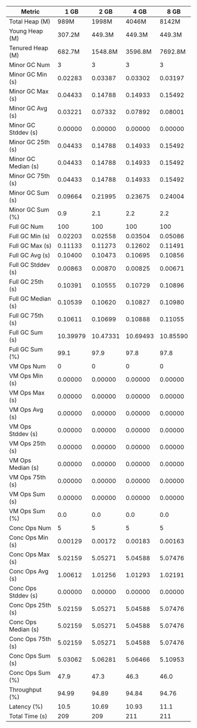 | Metric | 1 GB | 2 GB | 4 GB | 8 GB |
|------|----|----|----|----|
| Total Heap (M) | 989M | 1998M | 4046M | 8142M |
| Young Heap (M) | 307.2M | 449.3M | 449.3M | 449.3M |
| Tenured Heap (M) | 682.7M | 1548.8M | 3596.8M | 7692.8M |
| Minor GC Num | 3 | 3 | 3 | 3 |
| Minor GC Min (s) | 0.02283 | 0.03387 | 0.03302 | 0.03197 |
| Minor GC Max (s) | 0.04433 | 0.14788 | 0.14933 | 0.15492 |
| Minor GC Avg (s) | 0.03221 | 0.07332 | 0.07892 | 0.08001 |
| Minor GC Stddev (s) | 0.00000 | 0.00000 | 0.00000 | 0.00000 |
| Minor GC 25th (s) | 0.04433 | 0.14788 | 0.14933 | 0.15492 |
| Minor GC Median (s) | 0.04433 | 0.14788 | 0.14933 | 0.15492 |
| Minor GC 75th (s) | 0.04433 | 0.14788 | 0.14933 | 0.15492 |
| Minor GC Sum (s) | 0.09664 | 0.21995 | 0.23675 | 0.24004 |
| Minor GC Sum (%) | 0.9 | 2.1 | 2.2 | 2.2 |
| Full GC Num | 100 | 100 | 100 | 100 |
| Full GC Min (s) | 0.02203 | 0.02558 | 0.03504 | 0.05086 |
| Full GC Max (s) | 0.11133 | 0.11273 | 0.12602 | 0.11491 |
| Full GC Avg (s) | 0.10400 | 0.10473 | 0.10695 | 0.10856 |
| Full GC Stddev (s) | 0.00863 | 0.00870 | 0.00825 | 0.00671 |
| Full GC 25th (s) | 0.10391 | 0.10555 | 0.10729 | 0.10896 |
| Full GC Median (s) | 0.10539 | 0.10620 | 0.10827 | 0.10980 |
| Full GC 75th (s) | 0.10611 | 0.10699 | 0.10888 | 0.11055 |
| Full GC Sum (s) | 10.39979 | 10.47331 | 10.69493 | 10.85590 |
| Full GC Sum (%) | 99.1 | 97.9 | 97.8 | 97.8 |
| VM Ops Num | 0 | 0 | 0 | 0 |
| VM Ops Min (s) | 0.00000 | 0.00000 | 0.00000 | 0.00000 |
| VM Ops Max (s) | 0.00000 | 0.00000 | 0.00000 | 0.00000 |
| VM Ops Avg (s) | 0.00000 | 0.00000 | 0.00000 | 0.00000 |
| VM Ops Stddev (s) | 0.00000 | 0.00000 | 0.00000 | 0.00000 |
| VM Ops 25th (s) | 0.00000 | 0.00000 | 0.00000 | 0.00000 |
| VM Ops Median (s) | 0.00000 | 0.00000 | 0.00000 | 0.00000 |
| VM Ops 75th (s) | 0.00000 | 0.00000 | 0.00000 | 0.00000 |
| VM Ops Sum (s) | 0.00000 | 0.00000 | 0.00000 | 0.00000 |
| VM Ops Sum (%) | 0.0 | 0.0 | 0.0 | 0.0 |
| Conc Ops Num | 5 | 5 | 5 | 5 |
| Conc Ops Min (s) | 0.00129 | 0.00172 | 0.00183 | 0.00163 |
| Conc Ops Max (s) | 5.02159 | 5.05271 | 5.04588 | 5.07476 |
| Conc Ops Avg (s) | 1.00612 | 1.01256 | 1.01293 | 1.02191 |
| Conc Ops Stddev (s) | 0.00000 | 0.00000 | 0.00000 | 0.00000 |
| Conc Ops 25th (s) | 5.02159 | 5.05271 | 5.04588 | 5.07476 |
| Conc Ops Median (s) | 5.02159 | 5.05271 | 5.04588 | 5.07476 |
| Conc Ops 75th (s) | 5.02159 | 5.05271 | 5.04588 | 5.07476 |
| Conc Ops Sum (s) | 5.03062 | 5.06281 | 5.06466 | 5.10953 |
| Conc Ops Sum (%) | 47.9 | 47.3 | 46.3 | 46.0 |
| Throughput (%) | 94.99 | 94.89 | 94.84 | 94.76 |
| Latency (%) | 10.5 | 10.69 | 10.93 | 11.1 |
| Total Time (s) | 209 | 209 | 211 | 211 |
